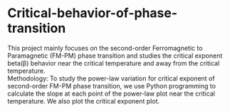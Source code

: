 # Critical-behavior-of-phase-transition
This project mainly focuses on the second-order Ferromagnetic to Paramagnetic (FM-PM)  phase transition and studies the critical exponent beta(β) behavior near the critical temperature and away from the critical temperature.
<br>
Methodology:
To study the power-law variation for critical exponent of second-order FM-PM phase transition, we use Python programming to calculate the slope at each point of the power-law plot near the critical temperature. We also plot the critical exponent plot.

